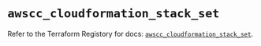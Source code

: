 # `awscc_cloudformation_stack_set`

Refer to the Terraform Registory for docs: [`awscc_cloudformation_stack_set`](https://registry.terraform.io/providers/hashicorp/awscc/0.70.0/docs/resources/cloudformation_stack_set).
